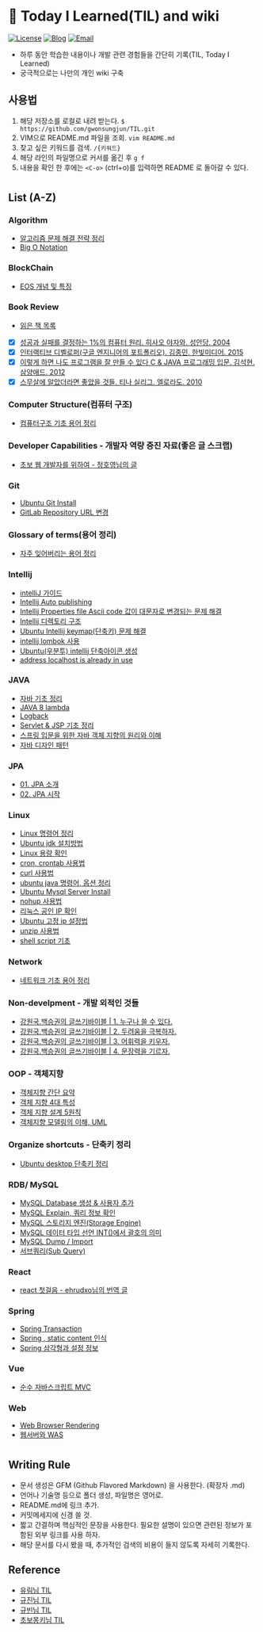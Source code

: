 # 📝 Today I Learned(TIL) and wiki

[![License](https://img.shields.io/github/license/mashape/apistatus.svg)](./LICENSE) [![Blog](https://img.shields.io/badge/Blog-gwonsungjun.github.io-blue.svg)](https://gwonsungjun.github.io/) [![Email](https://img.shields.io/badge/Email-gwonsungjun-yellow.svg)](mailto:sungjunpizz@gmail.com)
- 하루 동안 학습한 내용이나 개발 관련 경험들을 간단히 기록(TIL, Today I Learned)
- 궁극적으로는 나만의 개인 wiki 구축

## 사용법
1. 해당 저장소를 로컬로 내려 받는다. `$ https://github.com/gwonsungjun/TIL.git`
2. VIM으로 README.md 파일을 조회. `vim README.md`
3. 찾고 싶은 키워드를 검색. `/{키워드}`
4. 해당 라인의 파일명으로 커서를 옮긴 후 `g f`
5. 내용을 확인 한 후에는 `<C-o>` (ctrl+o)를 입력하면 README 로 돌아갈 수 있다.

#

## List (A-Z)

### Algorithm
- [알고리즘 문제 해결 전략 정리](Algorithm/Algorithm_problem-solving_strategy.md)
- [Big O Notation](Algorithm/BigO_notation.md)

### BlockChain
- [EOS 개념 및 특징](BlockChain/EOS/EOS_Characteristics.md)

### Book Review
- [읽은 책 목록](Book-Review/books.md)
- [x] [성공과 실패를 결정하는 1%의 컴퓨터 원리. 히사오 야자와. 성안당. 2004](Book-Review/Development/1%25-computer-principle-that-determines-success-and-failure.md)
- [x] [인터랙티브 디벨로퍼(구글 엔지니어의 포트폴리오). 김종민. 한빛미디어. 2015](Book-Review/Development/Interactive-Developer.md)
- [x] [이렇게 하면 나도 프로그램을 잘 만들 수 있다 C & JAVA 프로그래밍 입문. 김석현. 삼양애드. 2012](Book-Review/Development/This-way-I-can-make-a-good-program1.md)
- [x] [스무살에 알았더라면 좋았을 것들. 티나 실리그. 엘로라도. 2010](Book-Review/Non-Development/What-would-have-been-nice-if-I'd-known-at-age-20.md)

### Computer Structure(컴퓨터 구조)
- [컴퓨터구조 기초 용어 정리](ComputerStructure/ComputerStructureBasic.md)
 
 ### Developer Capabilities - 개발자 역량 증진 자료(좋은 글 스크랩)
- [초보 웹 개발자를 위하여 - 정호영님의 글](Developer-Capabilities/For-starter-web-developers.md)

### Git
- [Ubuntu Git Install](Git/ubuntu-gitInstall.md)
- [GitLab Repository URL 변경](Git/GitLab/Rename-GitLab-url.md)
  
 ### Glossary of terms(용어 정리)
- [자주 잊어버리는 용어 정리](GlossaryOfTerms/WholeCollection.md)

### Intellij
- [intelliJ 가이드](Intellij/IntelliJ-guide.md)
- [Intellij Auto publishing](Intellij/Auto_publishing.md)
- [Intellij Properties file Ascii code 값이 대문자로 변경되는 문제 해결](Intellij/asciicode_uppercase.md)
- [Intellij 디렉토리 구조](Intellij/directory-structure.md)
- [Ubuntu Intellij keymap(단축키) 문제 해결](Intellij/keymapProblem.md)
- [intellij lombok 사용](Intellij/lombok.md)
- [Ubuntu(우분투) intellij 단축아이콘 생성](Intellij/ubuntu-ShortcutIcon.md)
- [address localhost is already in use](Intellij/Address-already-in-use-error.md)

### JAVA
- [자바 기초 정리](Java/javaBasic.md)
- [JAVA 8 lambda](Java/java8.md)
- [Logback](Java/logback.md)
- [Servlet & JSP 기초 정리](Java/servletsAndJsp.md)
- [스프링 입문을 위한 자바 객체 지향의 원리와 이해](Java/Principles_and_understanding_of_Java_object_orientation.md)
- [자바 디자인 패턴](Java/designPattern.md)

### JPA
- [01. JPA 소개](JPA/Java-ORM-standard-JPA-programming/1.JPA-introduction.md)
- [02. JPA 시작](JPA/Java-ORM-standard-JPA-programming/2.JPA-start.md)
  
### Linux
- [Linux 명령어 정리](Linux/Ubuntu/linux-command.md)
- [Ubuntu jdk 설치방법](Linux/Ubuntu/Jdk-install.md)
- [Linux 용량 확인](Linux/Ubuntu/capacity-check.md)
- [cron, crontab 사용법](Linux/Ubuntu/crontab.md)
- [curl 사용법](Linux/Ubuntu/curl.md)
- [ubuntu java 명령어, 옵션 정리](Linux/Ubuntu/java.md)
- [Ubuntu Mysql Server Install](Linux/Ubuntu/mysql-install.md)
- [nohup 사용법](Linux/Ubuntu/nohup.md)
- [리눅스 공인 IP 확인](Linux/Ubuntu/public-ip-check.md)
- [Ubuntu 고정 ip 설정법](Linux/Ubuntu/static-ip-setting.md)
- [unzip 사용법](Linux/Ubuntu/unzip.md)
- [shell script 기초](Linux/Ubuntu/shell-script.md)

### Network
- [네트워크 기초 용어 정리](Network/Network-basic.md)

### Non-develpment - 개발 외적인 것들
- [강원국.백승권의 글쓰기바이블 | 1. 누구나 쓸 수 있다.](Non-development/Writing-Bible/1-Anyone-can-write.md)
- [강원국.백승권의 글쓰기바이블 | 2. 두려움을 극복하자.](Non-development/Writing-Bible/2-Let's-overcome-fear.md)
- [강원국.백승권의 글쓰기바이블 | 3. 어휘력을 키우자.](Non-development/Writing-Bible/3-Increase-your-vocabulary.md)
- [강원국.백승권의 글쓰기바이블 | 4. 문장력을 기르자.](Non-development/Writing-Bible/4-Let's-draw-a-sentence.md)

### OOP - 객체지향
- [객체지향 간단 요약](OOP/Object-oriented-programming.md)
- [객체 지향 4대 특성](OOP/The_four_principles_of_object-oriented_Java.md)
- [객체 지향 설계 5원칙](OOP/SOLID.md)
- [객체지향 모델링의 이해, UML](OOP/UML-Basic.md)

### Organize shortcuts - 단축키 정리
- [Ubuntu desktop 단축키 정리](Organize-Shortcuts/Ubuntu-shortcuts.md)
 
### RDB/ MySQL

- [MySQL Database 생성 & 사용자 추가](RDB/MySQL/Create-DB-and-Add-User.md)
- [MySQL Explain, 쿼리 정보 확인](RDB/MySQL/Explain.md)
- [MySQL 스토리지 엔진(Storage Engine)](RDB/MySQL/Storage-Engine.md)
- [MySQL 데이터 타입 선언 INT()에서 괄호의 의미](RDB/MySQL/Zerofill.md)
- [MySQL Dump / Import](RDB/MySQL/dump-command.md)
- [서브쿼리(Sub Query)](RDB/MySQL/subquery.md)
   
### React
- [react 첫걸음 - ehrudxo님의 번역 글](React/React-FirstStep.md)

### Spring
- [Spring Transaction](Spring/SpringTransaction.md)
- [Spring , static content 인식](Spring/Spring-static-content-recognition.md)
- [Spring 삼각형과 설정 정보](Spring/Spring_triangle_and_configuration_information.md)

### Vue
- [순수 자바스크립트 MVC](vue/pureJSMVC.md)

### Web
- [Web Browser Rendering](Web/browser-Rendering.md)
- [웹서버와 WAS](Web/webServer-WAS.md)

#

## Writing Rule
  - 문서 생성은 GFM (Github Flavored Markdown) 을 사용한다. (확장자 .md)
  - 언어나 기술명 등으로 폴더 생성, 파일명은 영어로.
  - README.md에 링크 추가.
  - 커밋메세지에 신경 쓸 것.
  - 짧고 간결하며 핵심적인 문장을 사용한다. 필요한 설명이 있으면 관련된 정보가 포함된 외부 링크를 사용 하자.
  - 해당 문서를 다시 봤을 때, 추가적인 검색의 비용이 들지 않도록 자세히 기록한다.
 
## Reference
- [유림님 TIL](https://github.com/milooy/TIL#today-i-learned)
- [규진님 TIL](https://github.com/iamkyu/TIL)
- [규빈님 TIL](https://github.com/Gyubin/TIL)
- [초보몽키님 TIL](https://wayhome25.github.io/)
